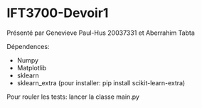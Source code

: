 # IFT3700-Devoir1

Présenté par Genevieve Paul-Hus 20037331 et Aberrahim Tabta

Dépendences:
* Numpy 
* Matplotlib 
* sklearn 
* sklearn_extra (pour installer: pip install scikit-learn-extra)

Pour rouler les tests: lancer la classe main.py